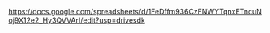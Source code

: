https://docs.google.com/spreadsheets/d/1FeDffm936CzFNWYTqnxETncuNoj9X12e2_Hy3QVVArI/edit?usp=drivesdk
